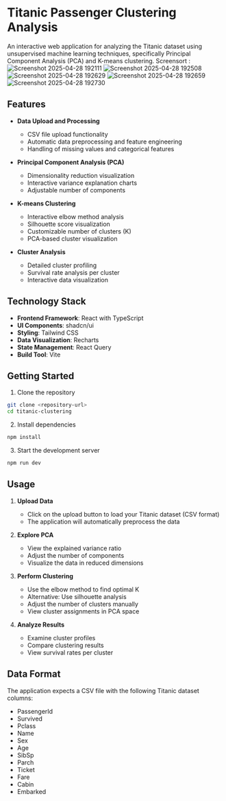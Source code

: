 # Titanic Passenger Clustering Analysis

An interactive web application for analyzing the Titanic dataset using unsupervised machine learning techniques, specifically Principal Component Analysis (PCA) and K-means clustering.
Screensort : 
![Screenshot 2025-04-28 192111](https://github.com/user-attachments/assets/333b732a-322c-4289-9aaf-81fbd1869cc9)
![Screenshot 2025-04-28 192508](https://github.com/user-attachments/assets/1b7b6cdf-b9ea-43ab-85ed-aae6024d3d67)
![Screenshot 2025-04-28 192629](https://github.com/user-attachments/assets/09ae5f92-ac24-41c4-a043-0f47737addef)
![Screenshot 2025-04-28 192659](https://github.com/user-attachments/assets/c0537489-c113-49f9-9c88-6b3a340f09a8)
![Screenshot 2025-04-28 192730](https://github.com/user-attachments/assets/ecc00d99-f1b0-4962-a9cb-91a5d137be5f)

## Features

- **Data Upload and Processing**
  - CSV file upload functionality
  - Automatic data preprocessing and feature engineering
  - Handling of missing values and categorical features

- **Principal Component Analysis (PCA)**
  - Dimensionality reduction visualization
  - Interactive variance explanation charts
  - Adjustable number of components

- **K-means Clustering**
  - Interactive elbow method analysis
  - Silhouette score visualization
  - Customizable number of clusters (K)
  - PCA-based cluster visualization

- **Cluster Analysis**
  - Detailed cluster profiling
  - Survival rate analysis per cluster
  - Interactive data visualization

## Technology Stack

- **Frontend Framework**: React with TypeScript
- **UI Components**: shadcn/ui
- **Styling**: Tailwind CSS
- **Data Visualization**: Recharts
- **State Management**: React Query
- **Build Tool**: Vite

## Getting Started

1. Clone the repository
```sh
git clone <repository-url>
cd titanic-clustering
```

2. Install dependencies
```sh
npm install
```

3. Start the development server
```sh
npm run dev
```

## Usage

1. **Upload Data**
   - Click on the upload button to load your Titanic dataset (CSV format)
   - The application will automatically preprocess the data

2. **Explore PCA**
   - View the explained variance ratio
   - Adjust the number of components
   - Visualize the data in reduced dimensions

3. **Perform Clustering**
   - Use the elbow method to find optimal K
   - Alternative: Use silhouette analysis
   - Adjust the number of clusters manually
   - View cluster assignments in PCA space

4. **Analyze Results**
   - Examine cluster profiles
   - Compare clustering results
   - View survival rates per cluster

## Data Format

The application expects a CSV file with the following Titanic dataset columns:
- PassengerId
- Survived
- Pclass
- Name
- Sex
- Age
- SibSp
- Parch
- Ticket
- Fare
- Cabin
- Embarked

